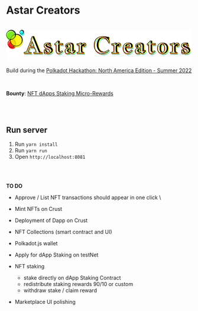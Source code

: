 # Astar Creators
<br>

<img src="static/images/astar-creators.png" alt="Astar Creators">

<br>

Build during the [Polkadot Hackathon: North America Edition - Summer 2022](https://polkadot-na.devpost.com/)

<br>

**Bounty**: [NFT dApps Staking Micro-Rewards](https://github.com/AstarNetwork/AstarBounties/issues/2)

<br>
<br>

## Run server

1. Run `yarn install`
2. Run `yarn run`
3. Open `http://localhost:8081`


<br>
<br>


**TO DO**

- Approve / List NFT transactions should appear in one click \

- Mint NFTs on Crust

- Deployment of Dapp on Crust

- NFT Collections (smart contract and UI)

- Polkadot.js wallet

- Apply for dApp Staking on testNet

- NFT staking
    - stake directly on dApp Staking Contract 
    - redistribute staking rewards 90/10 or custom 
    - withdraw stake / claim reward 

- Marketplace UI polishing